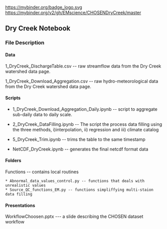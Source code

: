 
https://mybinder.org/badge_logo.svg
https://mybinder.org/v2/gh/EMscience/CHOSENDryCreek/master

## Dry Creek Notebook
### File Description
#### Data
1_DryCreek_DischargeTable.csv -- raw streamflow data from the Dry Creek watershed data page.

1_DryCreek_Download_Aggregation.csv -- raw hydro-meteorological data from the Dry Creek watershed data page.

#### Scripts
* 1_DryCreek_Download_Aggregation_Daily.ipynb -- script to aggregate sub-daily data to daily scale.

* 2_DryCreek_DataFilling.ipynb -- The script the process data filling using the three methods, 
	i)interpolation, ii) regression and iii) climate catalog
	
* 5_DryCreek_Trim.ipynb -- trims the table to the same timestamp

* NetCDF_DryCreek.ipynb -- generates the final netcdf format data

#### Folders
Functions -- contains local routines 

	* Abnormal_data_values_control.py -- functions that deals with unrealistic values
	* Source_QC_functions_EM.py -- functions simpliffying multi-staion data filling 

#### Presentations
WorkflowChoosen.pptx --- a slide describing the CHOSEN dataset workflow


